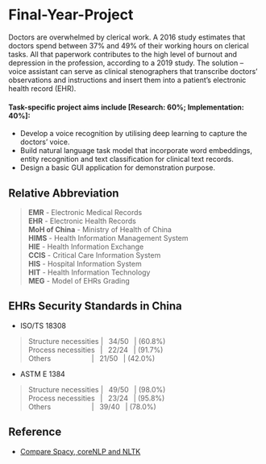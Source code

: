 # Final-Year-Project
Doctors are overwhelmed by clerical work. A 2016 study estimates that doctors spend between 37% and 49% of their working hours on clerical tasks. All that paperwork contributes to the high level of burnout and depression in the profession, according to a 2019 study. The solution – voice assistant can serve as clinical stenographers that transcribe doctors’ observations and instructions and insert them into a patient’s electronic health record (EHR).

#### Task-specific project aims include [Research: 60%; Implementation: 40%]:
*  Develop a voice recognition by utilising deep learning to capture the doctors’ voice.  
* Build natural language task model that incorporate word embeddings, entity recognition and text classification for clinical text records.  
* Design a basic GUI application for demonstration purpose.  

## Relative Abbreviation
> **EMR** - Electronic Medical Records  
> **EHR** - Electronic Health Records  
> **MoH of China** - Ministry of Health of China  
> **HIMS** - Health Information Management System  
> **HIE** - Health Information Exchange  
> **CCIS** - Critical Care Information System  
> **HIS** - Hospital Information System  
> **HIT** - Health Information Technology  
> **MEG** - Model of EHRs Grading  

## EHRs Security Standards in China
* ISO/TS 18308
> Structure necessities |&ensp; 34/50 &ensp;| (60.8%)  
> Process necessities &ensp;|&ensp; 22/24 &ensp;| (91.7%)  
> Others &ensp;&ensp;&ensp;&ensp;&ensp;&ensp;&ensp;&ensp;&ensp;&ensp;&ensp;|&ensp;  21/50 &ensp;| (42.0%)  
* ASTM E 1384
> Structure necessities |&ensp; 49/50 &ensp;| (98.0%)  
> Process necessities &ensp;|&ensp; 23/24 &ensp;| (95.8%)  
> Others &ensp;&ensp;&ensp;&ensp;&ensp;&ensp;&ensp;&ensp;&ensp;&ensp;&ensp;|&ensp;  39/40 &ensp;| (78.0%)  

## Reference
* [Compare Spacy, coreNLP and NLTK](https://blog.csdn.net/weixin_33278772/article/details/89135777)

